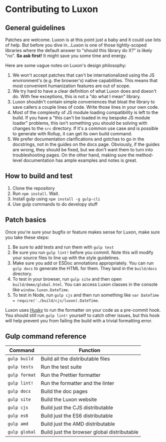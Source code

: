 # Contributing to Luxon

## General guidelines

Patches are welcome. Luxon is at this point just a baby and it could use lots of help. But before you dive in...Luxon is one of those tightly-scoped libraries where the default answer to "should this library do X?" is likely "no". **So ask first!** It might save you some time and energy.

Here are some vague notes on Luxon's design philosophy:

 1. We won't accept patches that can't be internationalized using the JS environment's (e.g. the browser's) native capabilities. This means that most convenient humanization features are out of scope.
 1. We try hard to have a clear definition of what Luxon does and doesn't do. With few exceptions, this is not a "do what I mean" library.
 1. Luxon shouldn't contain simple conveniences that bloat the library to save callers a couple lines of code. Write those lines in your own code.
 1. Most of the complexity of JS module loading compatibility is left to the build. If you have a "this can't be loaded in my bespoke JS module loader" problems, this isn't something you should be solving with changes to the `src` directory. If it's a common use case and is possible to generate with Rollup, it can get its own build command.
 1. We prefer documentation clarifications and gotchas to go in the docstrings, not in the guides on the docs page. Obviously, if the guides are wrong, they should be fixed, but we don't want them to turn into troubleshooting pages. On the other hand, making sure the method-level documentation has ample examples and notes is great.
 
## How to build and test

 1. Clone the repository
 1. Run `npm install`. Wait.
 1. Install gulp using `npm install -g gulp-cli`
 1. Use gulp commands to do developy stuff

## Patch basics

Once you're sure your bugfix or feature makes sense for Luxon, make sure you take these steps:

 1. Be sure to add tests and run them with `gulp test`
 1. Be sure you run `gulp lint!` before you commit. Note this will modify your source files to line up with the style guidelines.
 1. Make sure you add or ESDoc annotations appropriately. You can run `gulp docs` to generate the HTML for them. They land in the `build/docs` directory.
 1. To test in your browser, run `gulp site` and then open `build/demo/global.html`. You can access Luxon classes in the console like `window.luxon.DateTime`.
 1. To test in Node, run `gulp cjs` and then run something like `var DateTime = require('./build/cjs/luxon).DateTime`.
 
Luxon uses [Husky](https://github.com/typicode/husky) to run the formatter on your code as a pre-commit hook. You should still run `gulp lint!` yourself to catch other issues, but this hook will help prevent you from failing the build with a trivial formatting error.
 
## Gulp command reference

| Command       | Function                                    |
|---------------|---------------------------------------------|
| `gulp build`  | Build all the distributable files           |
| `gulp tests`  | Run the test suite                          |
| `gulp format` | Run the Prettier formatter                  |
| `gulp lint!`  | Run the formatter and the linter            |
| `gulp docs`   | Build the doc pages                         |
| `gulp site`   | Build the Luxon website                     |
| `gulp cjs`    | Build just the CJS distributable            |
| `gulp es6`    | Build just the ES6 distributable            |
| `gulp amd`    | Build just the AMD distributable            |
| `gulp global` | Build just the browser global distributable |
